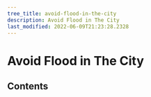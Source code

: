 ```yaml
---
tree_title: avoid-flood-in-the-city
description: Avoid Flood in The City
last_modified: 2022-06-09T21:23:28.2328
---
```


# Avoid Flood in The City

## Contents
